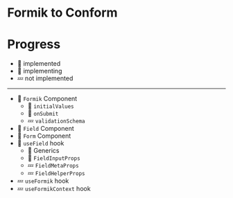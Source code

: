 # Formik to Conform

# Progress

- 🙌 implemented
- 🏃 implementing
- 💤 not implemented

---

- 🏃 `Formik` Component
  - 🙌 `initialValues`
  - 🙌 `onSubmit`
  - 💤 `validationSchema`
- 🙌 `Field` Component
- 🙌 `Form` Component
- 🏃 `useField` hook
  - 🙌 Generics
  - 🙌 `FieldInputProps`
  - 💤 `FieldMetaProps`
  - 💤 `FieldHelperProps`
- 💤 `useFormik` hook
- 💤 `useFormikContext` hook
